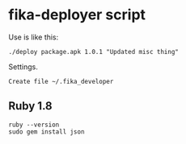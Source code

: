 # fika-deployer script

Use is like this:

    ./deploy package.apk 1.0.1 "Updated misc thing"

Settings.

    Create file ~/.fika_developer

## Ruby 1.8

    ruby --version
    sudo gem install json